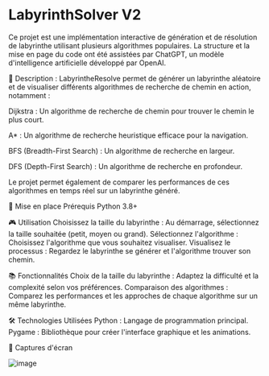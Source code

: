 # LabyrinthSolver V2
Ce projet est une implémentation interactive de génération et de résolution de labyrinthe utilisant plusieurs algorithmes populaires. La structure et la mise en page du code ont été assistées par ChatGPT, un modèle d'intelligence artificielle développé par OpenAI.

📜 Description :
LabyrintheResolve permet de générer un labyrinthe aléatoire et de visualiser différents algorithmes de recherche de chemin en action, notamment :

Dijkstra : Un algorithme de recherche de chemin pour trouver le chemin le plus court.

A* : Un algorithme de recherche heuristique efficace pour la navigation.

BFS (Breadth-First Search) : Un algorithme de recherche en largeur.

DFS (Depth-First Search) : Un algorithme de recherche en profondeur.

Le projet permet également de comparer les performances de ces algorithmes en temps réel sur un labyrinthe généré.

🚀 Mise en place
Prérequis
Python 3.8+

🎮 Utilisation
Choisissez la taille du labyrinthe : Au démarrage, sélectionnez la taille souhaitée (petit, moyen ou grand).
Sélectionnez l'algorithme : Choisissez l'algorithme que vous souhaitez visualiser.
Visualisez le processus : Regardez le labyrinthe se générer et l'algorithme trouver son chemin.

📚 Fonctionnalités
Choix de la taille du labyrinthe : Adaptez la difficulté et la complexité selon vos préférences.
Comparaison des algorithmes : Comparez les performances et les approches de chaque algorithme sur un même labyrinthe.

🛠️ Technologies Utilisées
Python : Langage de programmation principal.
Pygame : Bibliothèque pour créer l'interface graphique et les animations.

📸 Captures d'écran

![image](https://github.com/user-attachments/assets/c8a00c2c-39dc-4906-9987-0c157b48ac17)


